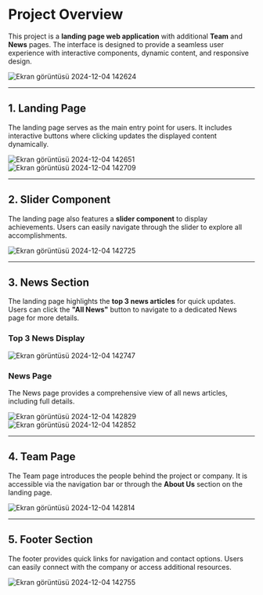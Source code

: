 # Project Overview

This project is a **landing page web application** with additional **Team** and **News** pages. The interface is designed to provide a seamless user experience with interactive components, dynamic content, and responsive design.

![Ekran görüntüsü 2024-12-04 142624](https://github.com/user-attachments/assets/46108a7c-2180-4a6f-b5ab-d9aef8b26264)

---

## 1. Landing Page  
The landing page serves as the main entry point for users. It includes interactive buttons where clicking updates the displayed content dynamically.  

![Ekran görüntüsü 2024-12-04 142651](https://github.com/user-attachments/assets/d8574a38-6ea4-40a2-bef7-92f7b56ece49)
![Ekran görüntüsü 2024-12-04 142709](https://github.com/user-attachments/assets/b4d0af4e-7c06-4289-b50c-e301319d5355)


---

## 2. Slider Component  
The landing page also features a **slider component** to display achievements. Users can easily navigate through the slider to explore all accomplishments.  

![Ekran görüntüsü 2024-12-04 142725](https://github.com/user-attachments/assets/ee832064-977b-41da-827a-5d5ea7687299)


---

## 3. News Section  
The landing page highlights the **top 3 news articles** for quick updates. Users can click the **"All News"** button to navigate to a dedicated News page for more details.  

### Top 3 News Display  

![Ekran görüntüsü 2024-12-04 142747](https://github.com/user-attachments/assets/b50f01e0-0247-4323-8f83-3e9ed8a463fc)

### News Page  
The News page provides a comprehensive view of all news articles, including full details.  

![Ekran görüntüsü 2024-12-04 142829](https://github.com/user-attachments/assets/c59bb709-2b1e-464c-8915-89448638c471)
![Ekran görüntüsü 2024-12-04 142852](https://github.com/user-attachments/assets/4dfae7ed-8e16-4042-a83c-883cf25c3924)


---

## 4. Team Page  
The Team page introduces the people behind the project or company. It is accessible via the navigation bar or through the **About Us** section on the landing page.  

![Ekran görüntüsü 2024-12-04 142814](https://github.com/user-attachments/assets/fa007ce8-e9f5-4261-b3df-89c85f70b38c)


---

## 5. Footer Section  
The footer provides quick links for navigation and contact options. Users can easily connect with the company or access additional resources.  

![Ekran görüntüsü 2024-12-04 142755](https://github.com/user-attachments/assets/ee72e49c-1839-4a20-8bd3-9a1a321069e9)
